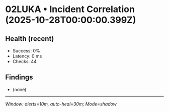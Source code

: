 # 02LUKA • Incident Correlation (2025-10-28T00:00:00.399Z)

## Health (recent)
- Success: 0%
- Latency: 0 ms
- Checks: 44

## Findings
- (none)

---
_Window: alerts=10m, auto-heal=30m; Mode=shadow_